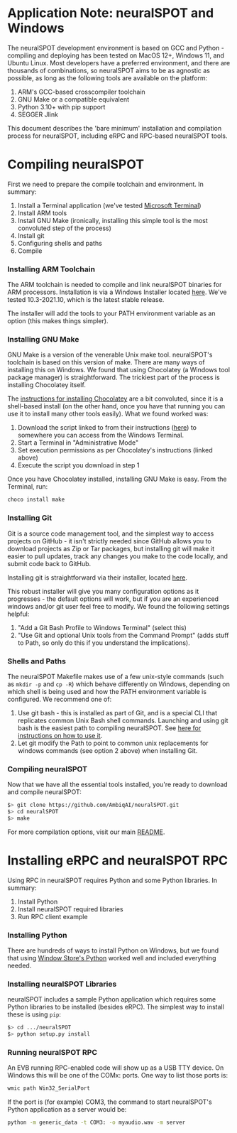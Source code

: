 # Application Note: neuralSPOT and Windows

The neuralSPOT development environment is based on GCC and Python - compiling and deploying has been tested on MacOS 12+, Windows 11, and Ubuntu Linux. Most developers have a preferred environment, and there are thousands of combinations, so neuralSPOT aims to be as agnostic as possible, as long as the following tools are available on the platform:

1. ARM's GCC-based crosscompiler toolchain
2. GNU Make or a compatible equivalent
3. Python 3.10+ with pip support
4. SEGGER Jlink

This document describes the 'bare minimum' installation and compilation process for neuralSPOT, including eRPC and RPC-based neuralSPOT tools.

# Compiling neuralSPOT

First we need to prepare the compile toolchain and environment. In summary:

1. Install a Terminal application (we've tested [Microsoft Terminal](https://apps.microsoft.com/store/detail/windows-terminal/9N0DX20HK701?hl=en-us&gl=us))
2. Install ARM tools
3. Install GNU Make (ironically, installing this simple tool is the most convoluted step of the process)
4. Install git
5. Configuring shells and paths
6. Compile

### Installing ARM Toolchain

The ARM toolchain is needed to compile and link neuralSPOT binaries for ARM processors. Installation is via a Windows Installer located [here](https://developer.arm.com/downloads/-/gnu-rm). We've tested 10.3-2021.10, which is the latest stable release.

The installer will add the tools to your PATH environment variable as an option (this makes things simpler).

### Installing GNU Make

GNU Make is a version of the venerable Unix make tool. neuralSPOT's toolchain is based on this version of make. There are many ways of installing this on Windows. We found that using Chocolatey (a Windows tool package manager) is straightforward. The trickiest part of the process is installing Chocolatey itself.

The [instructions for installing Chocolatey](https://chocolatey.org/install) are a bit convoluted, since it is a shell-based install (on the other hand, once you have that running you can use it to install many other tools easily). What we found worked was:

1. Download the script linked to from their instructions ([here](https://community.chocolatey.org/install.ps1)) to somewhere you can access from the Windows Terminal.
2. Start a Terminal in "Administrative Mode"
3. Set execution permissions as per Chocolatey's instructions (linked above)
4. Execute the script you download in step 1

Once you have Chocolatey installed, installing GNU Make is easy. From the Terminal, run:

```bash
choco install make
```

### Installing Git

Git is a source code management tool, and the simplest way to access projects on GitHub - it isn't strictly needed since GitHub allows you to download projects as Zip or Tar packages, but installing git will make it easier to pull updates, track any changes you make to the code locally, and submit code back to GitHub.

Installing git is straightforward via their installer, located [here](https://gitforwindows.org).

This robust installer will give you many configuration options as it progresses - the default options will work, but if you are an experienced windows and/or git user feel free to modify. We found the following settings helpful:

1. "Add a Git Bash Profile to Windows Terminal" (select this)
2. "Use Git and optional Unix tools from the Command Prompt" (adds stuff to Path, so only do this if you understand the implications).

### Shells and Paths

The neuralSPOT Makefile makes use of a few unix-style commands (such as `mkdir -p` and `cp -R`) which behave differently on Windows, depending on which shell is being used and how the PATH environment variable is configured. We recommend one of:

1. Use git bash - this is installed as part of Git, and is a special CLI that replicates common Unix Bash shell commands. Launching and using git bash is the easiest path to compiling neuralSPOT. See [here for instructions on how to use it](https://www.atlassian.com/git/tutorials/git-bash).
2. Let git modify the Path to point to common unix replacements for windows commands (see option 2 above) when installing Git.

### Compiling neuralSPOT

Now that we have all the essential tools installed, you're ready to download and compile neuralSPOT:

```bash
$> git clone https://github.com/AmbiqAI/neuralSPOT.git
$> cd neuralSPOT
$> make
```

For more compilation options, visit our main [README](https://github.com/AmbiqAI/neuralSPOT).

# Installing eRPC and neuralSPOT RPC

Using RPC in neuralSPOT requires Python and some Python libraries. In summary:

1. Install Python
3. Install neuralSPOT required libraries
4. Run RPC client example

### Installing Python

There are hundreds of ways to install Python on Windows, but we found that using [Window Store's Python](https://apps.microsoft.com/store/detail/python-310/9PJPW5LDXLZ5?hl=en-us&gl=us) worked well and included everything needed.

### Installing neuralSPOT Libraries

neuralSPOT includes a sample Python application which requires some Python libraries to be installed (besides eRPC). The simplest way to install these is using `pip`:

```bash
$> cd .../neuralSPOT
$> python setup.py install
```

### Running neuralSPOT RPC

An EVB running RPC-enabled code will show up as a USB TTY device. On Windows this will be one of the COMx: ports. One way to list those ports is:

```bash
wmic path Win32_SerialPort
```

If the port is (for example) COM3, the command to start neuralSPOT's Python application as a server would be:

```bash
python -m generic_data -t COM3: -o myaudio.wav -m server
```



